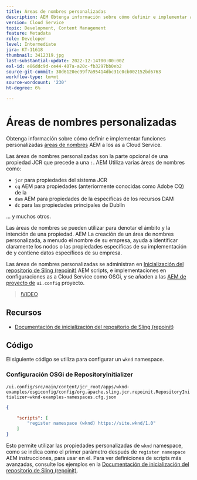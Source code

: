```yaml
---
title: Áreas de nombres personalizadas
description: AEM Obtenga información sobre cómo definir e implementar áreas de nombres personalizadas para que se puedan usar en el as a Cloud Service de la.
version: Cloud Service
topic: Development, Content Management
feature: Metadata
role: Developer
level: Intermediate
jira: KT-11618
thumbnail: 3412319.jpg
last-substantial-update: 2022-12-14T00:00:00Z
exl-id: e86ddc9d-ce44-407a-a20c-fb3297bb0eb2
source-git-commit: 30d6120ec99f7a95414dbc31c0cb002152bd6763
workflow-type: tm+mt
source-wordcount: '230'
ht-degree: 6%

---
```


# Áreas de nombres personalizadas

Obtenga información sobre cómo definir e implementar funciones personalizadas [áreas de nombres](https://developer.adobe.com/experience-manager/reference-materials/spec/jcr/1.0/4.5_Namespaces.html) AEM a los as a Cloud Service.

Las áreas de nombres personalizadas son la parte opcional de una propiedad JCR que precede a una `:`. AEM Utiliza varias áreas de nombres como:

+ `jcr` para propiedades del sistema JCR
+ `cq` AEM para propiedades (anteriormente conocidas como Adobe CQ) de la
+ `dam` AEM para propiedades de la específicas de los recursos DAM
+ `dc` para las propiedades principales de Dublín

... y muchos otros.

Las áreas de nombres se pueden utilizar para denotar el ámbito y la intención de una propiedad. AEM La creación de un área de nombres personalizada, a menudo el nombre de su empresa, ayuda a identificar claramente los nodos o las propiedades específicas de su implementación de y contiene datos específicos de su empresa.

Las áreas de nombres personalizadas se administran en [Inicialización del repositorio de Sling (repoinit)](https://sling.apache.org/documentation/bundles/repository-initialization.html) AEM scripts, e implementaciones en configuraciones as a Cloud Service como OSGi, y se añaden a las [AEM de proyecto de](https://experienceleague.adobe.com/docs/experience-manager-core-components/using/developing/archetype/overview.html?lang=es) `ui.config` proyecto.

>[!VIDEO](https://video.tv.adobe.com/v/3412319?quality=12&learn=on)

## Recursos

+ [Documentación de inicialización del repositorio de Sling (repoinit)](https://sling.apache.org/documentation/bundles/repository-initialization.html#repoinit-parser-test-scenarios)

## Código 

El siguiente código se utiliza para configurar un `wknd` namespace.

### Configuración OSGi de RepositoryInitializer

`/ui.config/src/main/content/jcr_root/apps/wknd-examples/osgiconfig/config/org.apache.sling.jcr.repoinit.RepositoryInitializer~wknd-examples-namespaces.cfg.json`

```json
{

    "scripts": [
        "register namespace (wknd) https://site.wknd/1.0"
    ]
}
```

Esto permite utilizar las propiedades personalizadas de `wknd` namespace, como se indica como el primer parámetro después de `register namespace` AEM instrucciones, para usar en el. Para ver definiciones de scripts más avanzadas, consulte los ejemplos en la [Documentación de inicialización del repositorio de Sling (repoinit)](https://sling.apache.org/documentation/bundles/repository-initialization.html#repoinit-parser-test-scenarios).
